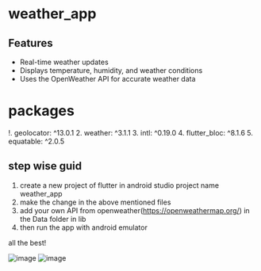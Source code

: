 # weather_app

## Features

- Real-time weather updates
- Displays temperature, humidity, and weather conditions
- Uses the OpenWeather API for accurate weather data

# packages
!. geolocator: ^13.0.1
2. weather: ^3.1.1
3. intl: ^0.19.0
4. flutter_bloc: ^8.1.6
5. equatable: ^2.0.5

## step wise guid
1. create a new project of flutter in android studio project name weather_app
2. make the change in the above mentioned files
3. add your own API from openweather(https://openweathermap.org/) in the Data folder in lib
4. then run the app with android emulator

all the best!

![image](https://github.com/user-attachments/assets/f959f157-ef42-4b29-b6d5-27ab40cdb8d4)
![image](https://github.com/user-attachments/assets/7c823a8b-84c7-49ae-a3d2-6c838ae4ef53)
